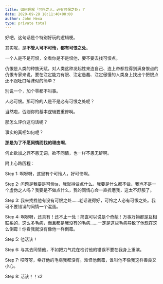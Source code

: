 ```yaml
---
title: 如何理解「可怜之人，必有可恨之处」？
date: 2020-09-28 18:11:40+00:00
author: John Hexa
type: private total
---
```

好吧，这句话是个特别好玩的逻辑梗。

其实呢，是**不管人可不可怜，都有可恨之处**。

一个人是不是可恨，全看你是不是恨他，要不要去找可恨点。

仇恨是人类的种族天赋。对人类这种发起性来连自己、连上帝都找得到满身恨点的仇恨专家来说，要在注定能力有限、注定愚蠢、注定傲慢的人类身上找出个把恨点还不跟吐口唾沫似的简单？

别说一个，加个零都不叫事。

人必可恨。那可怜的人是不是必有可恨之处呢？

当然啦，否则你的基本逻辑要重修啊。

那怎么评价这句话呢？

事实的真相如何呢？

**那是为了不愿同情而找的理由啊**。

何止欲加之罪不患无词，欲不同情，也一样不患无辞啊。

  


附上心路历程：

Step 1: 啊呀呀，这里有个可怜人，好可怜啊。

Step 2: 问题是我要是可怜ta，我就得做点什么。我要是什么都不做，我岂不是一个虚伪之人吗？我要是不做点什么，我的同情心会一直折磨我，这太不舒服了。

Step 3: 我来找找他有没有可恨之处……老话说得好，可怜之人必有可恨之处。我可不要错误的同情一个混蛋。

Step 4: 啊呀呀，还真有！还不止一处！简直可以说是个奇葩！万事万物都是互相联系的，这么多毛病，而且都是我没有的毛病……一定是这些毛病导致了他现在这么倒霉！你看我就没有像他一样倒霉。

Step 5: 他活该！

Step 6: 与其去同情他，不如把力气花在检讨他的错误不要在我身上重演。

Step 7: 哎呀呀，幸好他的毛病我都没有。难怪他倒霉，谁叫他不像我这样善良又小心。

Step 8: 活该！！x2


